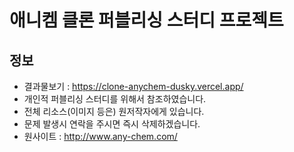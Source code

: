 # 애니켐 클론 퍼블리싱 스터디 프로젝트

## 정보

- 결과물보기 : https://clone-anychem-dusky.vercel.app/
- 개인적 퍼블리싱 스터디를 위해서 참조하였습니다.
- 전체 리소스(이미지 등은) 원저작자에게 있습니다.
- 문제 발생시 연락을 주시면 즉시 삭제하겠습니다.
- 원사이트 : http://www.any-chem.com/
